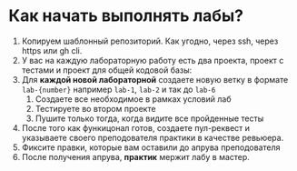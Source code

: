 ﻿# Как начать выполнять лабы?
1) Копируем шаблонный репозиторий. Как угодно, через ssh, через https или gh cli.
2) У вас на каждую лабораторную работу есть два проекта, проект с тестами и проект для общей кодовой базы:
3) Для **каждой новой лабораторной** создаете новую ветку в формате `lab-{number}` например `lab-1`, `lab-2` и так до `lab-6`
   1) Создаете все необходимое в рамках условий лаб
   2) Тестируете во втором проекте 
   3) Пушите только тогда, когда видите все пройденные тесты
4) После того как функицонал готов, создаете пул-реквест и указываете своего преподователя практики в качестве ревьюера. 
5) Фиксите правки, которые вам оставили до апрува преподователя
6) После получения апрува, **практик** мержит лабу в мастер.
